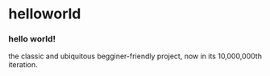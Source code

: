 # helloworld
### hello world!
the classic and ubiquitous begginer-friendly project, now in its 10,000,000th iteration.
